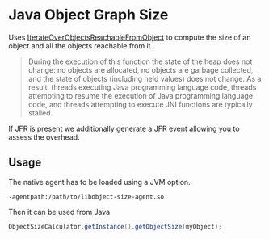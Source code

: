 Java Object Graph Size
======================

Uses [IterateOverObjectsReachableFromObject](https://docs.oracle.com/en/java/javase/21/docs/specs/jvmti.html#IterateOverObjectsReachableFromObject) to compute the size of an object and all the objects reachable from it.


> During the execution of this function the state of the heap does not change: no objects are allocated, no objects are garbage collected, and the state of objects (including held values) does not change. As a result, threads executing Java programming language code, threads attempting to resume the execution of Java programming language code, and threads attempting to execute JNI functions are typically stalled.

If JFR is present we additionally generate a JFR event allowing you to assess the overhead.

Usage
-----

The native agent has to be loaded using a JVM option.

```
-agentpath:/path/to/libobject-size-agent.so
```

Then it can be used from Java

```java
ObjectSizeCalculator.getInstance().getObjectSize(myObject);
```
